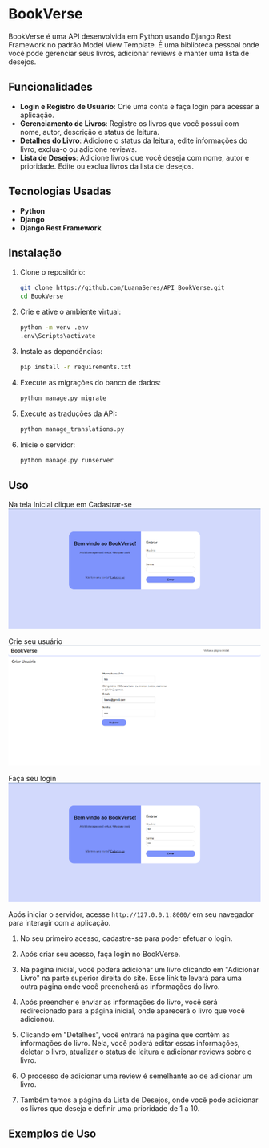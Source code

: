 # BookVerse

BookVerse é uma API desenvolvida em Python usando Django Rest Framework no padrão Model View Template. É uma biblioteca pessoal onde você pode gerenciar seus livros, adicionar reviews e manter uma lista de desejos.

## Funcionalidades

- **Login e Registro de Usuário**: Crie uma conta e faça login para acessar a aplicação.
- **Gerenciamento de Livros**: Registre os livros que você possui com nome, autor, descrição e status de leitura.
- **Detalhes do Livro**: Adicione o status da leitura, edite informações do livro, exclua-o ou adicione reviews.
- **Lista de Desejos**: Adicione livros que você deseja com nome, autor e prioridade. Edite ou exclua livros da lista de desejos.

## Tecnologias Usadas

- **Python**
- **Django**
- **Django Rest Framework**

## Instalação

1. Clone o repositório:
    ```bash
    git clone https://github.com/LuanaSeres/API_BookVerse.git
    cd BookVerse
    ```

2. Crie e ative o ambiente virtual:
    ```bash
    python -m venv .env
    .env\Scripts\activate
    ```

3. Instale as dependências:
    ```bash
    pip install -r requirements.txt
    ```

4. Execute as migrações do banco de dados:
    ```bash
    python manage.py migrate
    ```

5. Execute as traduções da API:
    ```bash
    python manage_translations.py
    ```

6. Inicie o servidor:
    ```bash
    python manage.py runserver
    ```

## Uso

Na tela Inicial clique em Cadastrar-se
![Tela Inicial](img/inicial.png)

Crie seu usuário
![Tela Criar Usuário](img/criaruser.png)

Faça seu login
![Tela login](img/login.png)



Após iniciar o servidor, acesse `http://127.0.0.1:8000/` em seu navegador para interagir com a aplicação.

1. No seu primeiro acesso, cadastre-se para poder efetuar o login.

2. Após criar seu acesso, faça login no BookVerse.

3. Na página inicial, você poderá adicionar um livro clicando em "Adicionar Livro" na parte superior direita do site. Esse link te levará para uma outra página onde você preencherá as informações do livro.

4. Após preencher e enviar as informações do livro, você será redirecionado para a página inicial, onde aparecerá o livro que você adicionou.

5. Clicando em "Detalhes", você entrará na página que contém as informações do livro. Nela, você poderá editar essas informações, deletar o livro, atualizar o status de leitura e adicionar reviews sobre o livro.

6. O processo de adicionar uma review é semelhante ao de adicionar um livro.

7. Também temos a página da Lista de Desejos, onde você pode adicionar os livros que deseja e definir uma prioridade de 1 a 10.

## Exemplos de Uso


